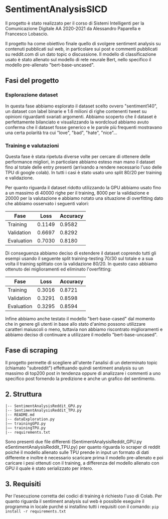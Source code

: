# SentimentAnalysisSICD

Il progetto è stato realizzato per il corso di Sistemi Intelligenti per la Comunicazione Digitale AA 2020-2021 da Alessandro Paparella e Francesco Lobascio.

Il progetto ha come obiettivo finale quello di svolgere sentiment analysis su contenuti pubblicati sul web, in particolare sui post e commenti pubblicati su reddit.com di un dato topic o discussione. Il modello di classificazione usato è stato allenato sul modello di rete neurale Bert, nello specifico il modello pre-allenato "bert-base-uncased".

## Fasi del progetto
### Esplorazione dataset
In questa fase abbiamo esplorato il dataset scelto ovvero "sentiment140", un dataset con label binarie e 1.6 milioni di righe contenenti tweet su opinioni riguardanti svariati argomenti. Abbiamo scoperto che il dataset è perfettamente bilanciato e visualizzando la wordcloud abbiamo avuto conferma che il dataset fosse generico e le parole più frequenti mostravano una certa polarità tra cui "love", "bad", "hate", "nice"...

### Training e valutazioni
Questa fase è stata ripetuta diverse volte per cercare di ottenere delle performance migliori, in particolare abbiamo esteso man mano il dataset fino al totale delle entry presenti (arrivando a rendere necessario l'uso delle TPU di google colab). In tutti i casi è stato usato uno split 80/20 per training e validazione.

Per quanto riguarda il dataset ridotto utilizzando la GPU abbiamo usato fino a un massimo di 40000 righe per il training, 8000 per la validazione e 20000 per la valutazione e abbiamo notato una situazione di overfitting dato che abbiamo osservato i seguenti valori:

| Fase       | Loss   | Accuracy |
|------------|--------|----------|
| Training   | 0.1149 | 0.9582   |
| Validation | 0.6697 | 0.8292   |
| Evaluation | 0.7030 | 0.8180   |

Di conseguenza abbiamo deciso di estendere il dataset coprendo tutti gli esempi usando il seguente split training-testing 70/30 sul totale e a sua volta il training splittato con la validazione 80/20. In questo caso abbiamo ottenuto dei miglioramenti ed eliminato l'overfitting:

| Fase       | Loss   | Accuracy |
|------------|--------|----------|
| Training   | 0.3016 | 0.8721   |
| Validation | 0.3291 | 0.8598   |
| Evaluation | 0.3295 | 0.8594   |

Infine abbiamo anche testato il modello "bert-base-cased" dal momento che in genere gli utenti in base allo stato d'animo possono utilizzare caratteri maiuscoli o meno, tuttavia non abbiamo riscontrato miglioramenti e abbiamo deciso di continuare a utilizzare il modello "bert-base-uncased".

## Fase di scraping
Il progetto permette di scegliere all'utente l'analisi di un determinato topic (chiamato "subreddit") effettuando quindi sentiment analysis su un massimo di top200 post in tendenza oppure di analizzare i commenti a uno specifico post fornendo la predizione e anche un grafico del sentimento.


## 2. Struttura
```
|-- SentimentAnalysisReddit_GPU.py
|-- SentimentAnalysisReddit_TPU.py
|-- README.md
|-- dataExploration.py
|–– trainingGPU.py
|–– trainingTPU.py
|-- requirements.txt
```

Sono presenti due file differenti (SentimentAnalysisReddit_GPU.py eSentimentAnalysisReddit_TPU.py) per quanto riguarda lo scraper di reddit poiché il modello allenato sulle TPU prende in input un formato di dati differente e inoltre è necessario scaricare prima il modello pre-allenato e poi caricare i pesi ottenuti con il training, a differenza del modello allenato con GPU il quale è stato serializzato per intero.

## 3. Requisiti
Per l'esecuzione corretta dei codici di training è richiesto l'uso di Colab.
Per quanto riguarda il sentiment analysis sul web è possibile eseguire il programma in locale purché si installino tutti i requisiti con il comando:
`pip install -r requirements.txt`


